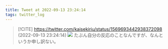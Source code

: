 ```yaml
---
title: Tweet at 2022-09-13 23:24:14
tags: twitter_log
---
```


> [!CITE] https://twitter.com/kaisekiriu/status/1569693442938372098 (2022-09-13 23:24:14)
> ![](https://twitter.com/kaisekiriu/status/1569693442938372098)
> たぶん自分の反応のことなんですが、なんというか申し訳ない。
